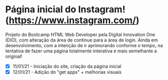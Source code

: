 # Página inicial do Instagram! (https://www.instagram.com/)

Projeto do Bootcamp HTML Web Developer pela Digital Innovation One (DIO), com alteração da área de continue para a área de login. Ainda em desenvolvimento, com a intenção de ir aprimorando conforme o tempo, na tentativa de fazer uma página totalmente interativa e mais semelhante a original!

- [x] 11/01/21 - Iniciação do site, criação da página inicial
- [x] 12/01/21 - Adição do "get apps" + melhorias visuais